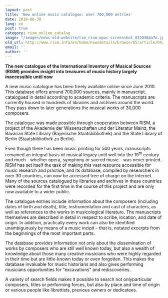 ```yaml
---
layout: post
title: 'New online music catalogue: over 700,000 entries'
date: 2010-06-30
lang: en
post: true
category: rism_online_catalog
image: "/images/news-old-website/csm_rism-opac-screenshot_8220384a7e.jpg"
old_url: http://www.rism.info/en/home/newsdetails/browse/65/article/64/new-online-music-catalogue-over-700000-entries.html
email: ''
author: ''
---
```


**The new catalogue of the International Inventory of Musical Sources (RISM) provides insight into treasures of music history largely inaccessible until now**

A new music catalogue has been freely available online since June 2010. This database offers around 700,000 sources, mainly in manuscript, catalogued in detail according to academic criteria. The manuscripts are currently housed in hundreds of libraries and archives around the world. They pass down to later generations the musical works of 30,000 composers.

The catalogue was made possible through cooperation between RISM, a project of the Akademie der Wissenschaften und der Literatur Mainz, the Bavarian State Library (Bayerische Staatsbibliothek) and the State Library of Berlin (Staatsbibliothek zu Berlin).

Even though there has been music printing for 500 years, manuscripts remained an integral basis of musical legacy until well into the 19<sup><span lang="en-GB">th</span></sup> century and much - whether opera, symphony or sacred music – was never printed. RISM has set itself the task of making this vast resource accessible for music research and practice, and its database, compiled by researchers in over 30 countries, can now be accessed free of charge on the Internet. Many of the sources catalogued by libraries and archives in these countries were recorded for the first time in the course of this project and are only now available to a wider public.

The catalogue entries include information about the composers (including dates of birth and death), title, instrumentation and cast of characters, as well as references to the works in musicological literature. The manuscripts themselves are described in detail in respect to scribe, location, and date of origin. In addition, practically every work can also be identified unambiguously by means of a music incipit – that is, notated excerpts from the beginnings of the most important parts.

The database provides information not only about the dissemination of works by composers who are still well known today, but also a wealth of knowledge about those many creative musicians who were highly regarded in their time but are little-known today or even forgotten. This makes the database invaluable for music historians and also gives performing musicians opportunities for "excavations" and rediscoveries.

A variety of search fields makes it possible to search not onlyparticular composers, titles or performing forces, but also by place and time of origin or various people like librettists, previous owners or dedicatees.
